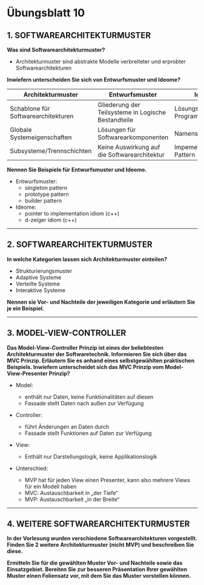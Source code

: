 # Übungsblatt 10
## 1. SOFTWAREARCHITEKTURMUSTER
**Was sind Softwarearchitekturmuster?**
* Architekturmuster sind abstrakte Modelle verbreiteter und erprobter Softwarearchitekturen

**Inwiefern unterscheiden Sie sich von Entwurfsmuster und Ideome?**

| Architekturmuster | Entwurfsmuster | Ideome |
| ----------------- | -------------- | ------ |
| Schablone für Softwarearchitekturen | Gliederung der Teilsysteme in Logische Bestandteile | Lösungskonzepte auf Programmierebene |
| Globale Systemeigenschaften | Lösungen für Softwarearkomponenten | Namenskonventionen |
| Subsysteme/Trennschichten | Keine Auswirkung auf die Softwarearchitektur | Impementierungs-Pattern |

**Nennen Sie Beispiele für Entwurfsmuster und Ideome.**
* Entwurfsmuster:
  * singleton pattern
  * prototype pattern
  * builder pattern
* Ideome:
  * pointer to implementation idiom (c++)
  * d-zeiger idiom (c++)

---
## 2. SOFTWAREARCHITEKTURMUSTER
**In welche Kategorien lassen sich Architekturmuster einteilen?**
* Strukturierungsmuster
* Adaptive Systeme
* Verteilte Systeme
* Interaktive Systeme

**Nennen sie Vor- und Nachteile der jeweiligen Kategorie und erläutern Sie je ein Beispiel.**



---
## 3. MODEL-VIEW-CONTROLLER
**Das Model-View-Controller Prinzip ist eines der beliebtesten Architekturmuster der Softwaretechnik. Informieren Sie sich über das MVC Prinzip. Erläutern Sie es anhand eines selbstgewählten praktischen Beispiels. Inwiefern unterscheidet sich das MVC Prinzip vom Model-View-Presenter Prinzip?**
* Model:
  * enthält nur Daten, keine Funktionalitäten auf diesen
  * Fassade stellt Daten nach außen zur Verfügung
* Controller:
  * führt Änderungen an Daten durch
  * Fassade stellt Funktionen auf Daten zur Verfügung
* View:
  * Enthält nur Darstellungslogik, keine Applikationslogik

* Unterschied:
  * MVP hat für jeden View einen Presenter, kann also mehrere Views für ein Modell haben
  * MVC: Austauschbarkeit in „der Tiefe“
  * MVP: Austauschbarkeit „in der Breite“




---
## 4. WEITERE SOFTWAREARCHITEKTURMUSTER
**In der Vorlesung wurden verschiedene Softwarearchitekturen vorgestellt. Finden Sie 2 weitere Architekturmuster (nicht MVP) und beschreiben Sie diese.**

**Ermitteln Sie für die gewählten Muster Vor- und Nachteile sowie das Einsatzgebiet. Bereiten Sie zur besseren Präsentation Ihrer gewählten Muster einen Foliensatz vor, mit dem Sie das Muster vorstellen können.**
